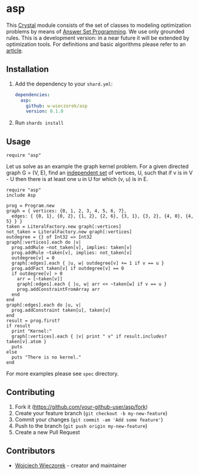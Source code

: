 # asp

This [Crystal](https://crystal-lang.org/) module consists of the set of classes to modeling optimization problems by means of [Answer Set Programming](https://en.wikipedia.org/wiki/Answer_set_programming). We use only grounded rules. This is a development version: in a near future it will be extended by optimization tools. For definitions and basic algorithms please refer to an [article](https://www.mdpi.com/2076-3417/10/21/7700).

## Installation

1. Add the dependency to your `shard.yml`:

   ```yaml
   dependencies:
     asp:
       github: w-wieczorek/asp
       version: 0.1.0
   ```

2. Run `shards install`

## Usage

```crystal
require "asp"
```

Let us solve as an example the graph kernel problem. For a given directed graph
G = (V, E), find an [independent set](https://en.wikipedia.org/wiki/Independent_set_(graph_theory))
of vertices, U, such that if v is in V - U then there is at least one u in U for which (v, u) is
in E.

```crystal
require "asp"
include Asp

prog = Program.new
graph = { vertices: {0, 1, 2, 3, 4, 5, 6, 7}, 
  edges: { {0, 1}, {0, 2}, {1, 2}, {2, 6}, {3, 1}, {3, 2}, {4, 0}, {4, 5} } }
taken = LiteralFactory.new graph[:vertices]
not_taken = LiteralFactory.new graph[:vertices]
outdegree = {} of Int32 => Int32
graph[:vertices].each do |v|
  prog.addRule ~not_taken[v], implies: taken[v]
  prog.addRule ~taken[v], implies: not_taken[v]
  outdegree[v] = 0
  graph[:edges].each { |u, w| outdegree[v] += 1 if v == u }
  prog.addFact taken[v] if outdegree[v] == 0
  if outdegree[v] > 0
    arr = [~taken[v]]
    graph[:edges].each { |u, w| arr << ~taken[w] if v == u }
    prog.addConstraintFromArray arr
  end
end
graph[:edges].each do |u, v|
  prog.addConstraint taken[u], taken[v]
end
result = prog.first?
if result
  print "Kernel:"
  graph[:vertices].each { |v| print " v" if result.includes? taken[v].atom }
  puts
else
  puts "There is no kernel."
end
```

For more examples please see `spec` directory.

## Contributing

1. Fork it (<https://github.com/your-github-user/asp/fork>)
2. Create your feature branch (`git checkout -b my-new-feature`)
3. Commit your changes (`git commit -am 'Add some feature'`)
4. Push to the branch (`git push origin my-new-feature`)
5. Create a new Pull Request

## Contributors

- [Wojciech Wieczorek](https://github.com/w-wieczorek) - creator and maintainer
